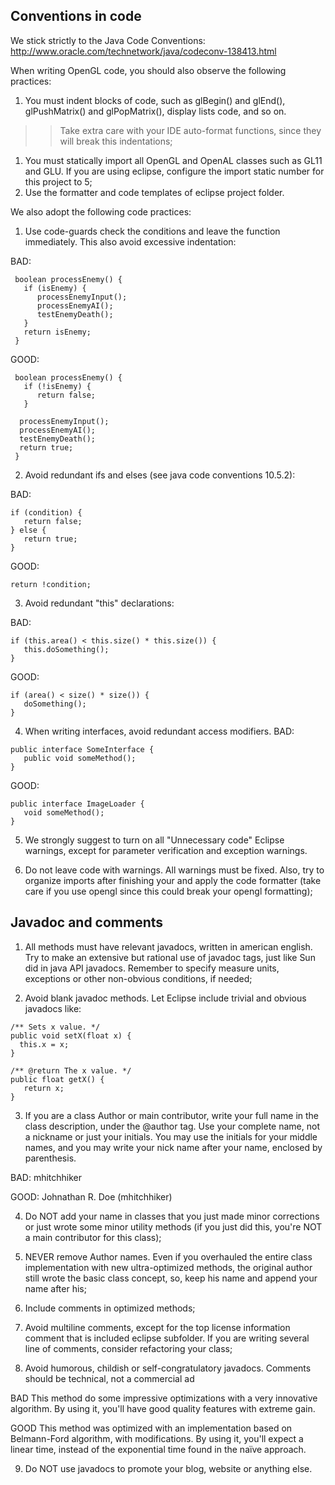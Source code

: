 ## Conventions in code ##

We stick strictly to the Java Code Conventions:
http://www.oracle.com/technetwork/java/codeconv-138413.html

When writing OpenGL code, you should also observe the following practices:
  1. You must indent blocks of code, such as glBegin() and glEnd(), glPushMatrix() and glPopMatrix(), display lists code, and so on.
> > Take extra care with your IDE auto-format functions, since they will break this indentations;
  1. You must statically import all OpenGL and OpenAL classes such as GL11 and GLU. If you are using eclipse, configure the import static number for this project to 5;
  1. Use the formatter and code templates of eclipse project folder.

We also adopt the following code practices:

1. Use code-guards check the conditions and leave the function immediately. This also avoid excessive indentation:

BAD:
```
 boolean processEnemy() {
   if (isEnemy) {
      processEnemyInput();
      processEnemyAI();
      testEnemyDeath();
   }
   return isEnemy;
 }
```

GOOD:
```
 boolean processEnemy() {
   if (!isEnemy) {
      return false;
   }
   
  processEnemyInput();
  processEnemyAI();
  testEnemyDeath();
  return true;
 }
```

2. Avoid redundant ifs and elses (see java code conventions 10.5.2):

BAD:
```
if (condition) {
   return false;
} else {
   return true;
}
```
GOOD:
```
return !condition;
```

3. Avoid redundant "this" declarations:

BAD:
```
if (this.area() < this.size() * this.size()) {
   this.doSomething();
}
```

GOOD:
```
if (area() < size() * size()) {
   doSomething();
}
```

4. When writing interfaces, avoid redundant access modifiers.
BAD:
```
public interface SomeInterface {   
   public void someMethod();
}
```

GOOD:
```
public interface ImageLoader {   
   void someMethod();
}
```

5. We strongly suggest to turn on all "Unnecessary code" Eclipse warnings, except for parameter verification and exception warnings.

6. Do not leave code with warnings. All warnings must be fixed. Also, try to organize imports after finishing your and apply the code formatter (take care if you use opengl since this could break your opengl formatting);

## Javadoc and comments ##

1. All methods must have relevant javadocs, written in american english. Try to make an extensive but rational use of javadoc tags, just like Sun did in java API javadocs. Remember to specify measure units, exceptions or other non-obvious conditions, if needed;

2. Avoid blank javadoc methods. Let Eclipse include trivial and obvious javadocs like:
```
/** Sets x value. */
public void setX(float x) {
  this.x = x;
}

/** @return The x value. */
public float getX() {
   return x;
}
```

3. If you are a class Author or main contributor, write your full name in the class description, under the @author tag. Use your complete name, not a nickname or just your initials. You may use the initials for your middle names, and you may write your nick name after your name, enclosed by parenthesis.

BAD:
mhitchhiker

GOOD:
Johnathan R. Doe (mhitchhiker)

4. Do NOT add your name in classes that you just made minor corrections or just wrote some minor utility methods (if you just did this, you're NOT a main contributor for this class);

5. NEVER remove Author names. Even if you overhauled the entire class implementation with new ultra-optimized methods, the original author still wrote the basic class concept, so, keep his name and append your name after his;

6. Include comments in optimized methods;

7. Avoid multiline comments, except for the top license information comment that is included eclipse subfolder. If you are writing several line of comments, consider refactoring your class;

8. Avoid humorous, childish or self-congratulatory javadocs. Comments should be technical, not a commercial ad

BAD
This method do some impressive optimizations with a very innovative algorithm. By using it, you'll have good quality features with extreme gain.

GOOD
This method was optimized with an implementation based on Belmann-Ford algorithm, with modifications. By using it, you'll expect a linear time, instead of the exponential time found in the naïve approach.

9. Do NOT use javadocs to promote your blog, website or anything else.